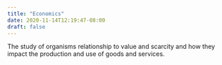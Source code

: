 ```yaml
---
title: "Economics"
date: 2020-11-14T12:19:47-08:00
draft: false
---
```

The study of organisms relationship to value and scarcity and how they impact the production and use of goods and services.


